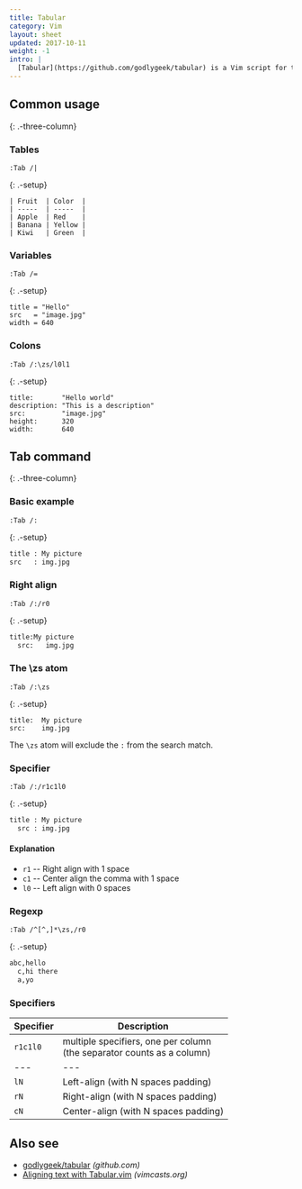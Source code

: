 ```yaml
---
title: Tabular
category: Vim
layout: sheet
updated: 2017-10-11
weight: -1
intro: |
  [Tabular](https://github.com/godlygeek/tabular) is a Vim script for text alignment.
---
```


## Common usage
{: .-three-column}

### Tables

```
:Tab /|
```
{: .-setup}

```
| Fruit  | Color  |
| -----  | -----  |
| Apple  | Red    |
| Banana | Yellow |
| Kiwi   | Green  |
```

### Variables

```
:Tab /=
```
{: .-setup}

```
title = "Hello"
src   = "image.jpg"
width = 640
```

### Colons

```
:Tab /:\zs/l0l1
```
{: .-setup}

```
title:       "Hello world"
description: "This is a description"
src:         "image.jpg"
height:      320
width:       640
```

## Tab command
{: .-three-column}

### Basic example

```
:Tab /:
```
{: .-setup}

```bash
title : My picture
src   : img.jpg
```

### Right align

```
:Tab /:/r0
```
{: .-setup}

```bash
title:My picture
  src:   img.jpg
```

### The \zs atom

```
:Tab /:\zs
```
{: .-setup}

```
title:  My picture
src:    img.jpg
```

The `\zs` atom will exclude the `:` from the search match.

### Specifier

```
:Tab /:/r1c1l0
```
{: .-setup}

```bash
title : My picture
  src : img.jpg
```

#### Explanation

- `r1` -- Right align with 1 space
- `c1` -- Center align the comma with 1 space
- `l0` -- Left align with 0 spaces

### Regexp

```
:Tab /^[^,]*\zs,/r0
```
{: .-setup}

```bash
abc,hello
  c,hi there
  a,yo
```

### Specifiers

| Specifier | Description |
| --- | --- |
| `r1c1l0` |  multiple specifiers, one per column<br>(the separator counts as a column) |
| --- | --- |
| `lN` | Left-align (with N spaces padding) |
| `rN` | Right-align (with N spaces padding) |
| `cN` | Center-align (with N spaces padding) |

## Also see

- [godlygeek/tabular](https://github.com/godlygeek/tabular) _(github.com)_
- [Aligning text with Tabular.vim](http://vimcasts.org/episodes/aligning-text-with-tabular-vim/) _(vimcasts.org)_
